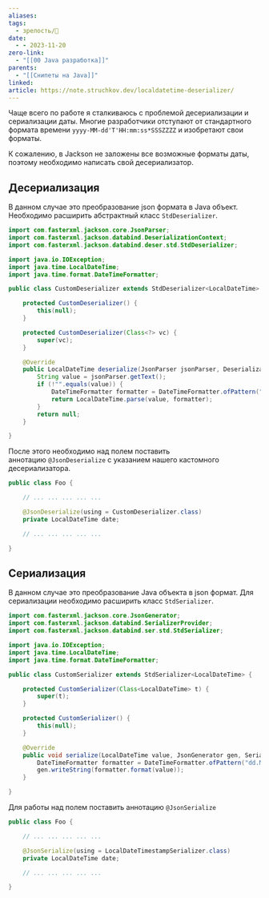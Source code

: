 ```yaml
---
aliases: 
tags:
  - зрелость/🌱
date:
  - - 2023-11-20
zero-link:
  - "[[00 Java разработка]]"
parents:
  - "[[Снипеты на Java]]"
linked: 
article: https://note.struchkov.dev/localdatetime-deserializer/
---
```

Чаще всего по работе я сталкиваюсь с проблемой десериализации и сериализации даты. Многие разработчики отступают от стандартного формата времени `yyyy-MM-dd'T'HH:mm:ss*SSSZZZZ` и изобретают свои форматы.

К сожалению, в Jackson не заложены все возможные форматы даты, поэтому необходимо написать свой десериализатор.

## Десериализация
В данном случае это преобразование json формата в Java объект. Необходимо расширить абстрактный класс `StdDeserializer`.

```java
import com.fasterxml.jackson.core.JsonParser;
import com.fasterxml.jackson.databind.DeserializationContext;
import com.fasterxml.jackson.databind.deser.std.StdDeserializer;

import java.io.IOException;
import java.time.LocalDateTime;
import java.time.format.DateTimeFormatter;

public class CustomDeserializer extends StdDeserializer<LocalDateTime> {

    protected CustomDeserializer() {
        this(null);
    }

    protected CustomDeserializer(Class<?> vc) {
        super(vc);
    }

    @Override
    public LocalDateTime deserialize(JsonParser jsonParser, DeserializationContext context) throws IOException {
        String value = jsonParser.getText();
        if (!"".equals(value)) {
            DateTimeFormatter formatter = DateTimeFormatter.ofPattern("dd.MM.yyyy HH:mm");
            return LocalDateTime.parse(value, formatter);
        }
        return null;
    }

}
```

После этого необходимо над полем поставить аннотацию `@JsonDeserialize` c указанием нашего кастомного десериализатора.

```java
public class Foo {

    // ... ... ... ... ...

    @JsonDeserialize(using = CustomDeserializer.class)
    private LocalDateTime date;

    // ... ... ... ... ...

}
```

## Сериализация
В данном случае это преобразование Java объекта в json формат. Для сериализации необходимо расширить класс `StdSerializer`.

```java
import com.fasterxml.jackson.core.JsonGenerator;
import com.fasterxml.jackson.databind.SerializerProvider;
import com.fasterxml.jackson.databind.ser.std.StdSerializer;

import java.io.IOException;
import java.time.LocalDateTime;
import java.time.format.DateTimeFormatter;

public class CustomSerializer extends StdSerializer<LocalDateTime> {

    protected CustomSerializer(Class<LocalDateTime> t) {
        super(t);
    }

    protected CustomSerializer() {
        this(null);
    }

    @Override
    public void serialize(LocalDateTime value, JsonGenerator gen, SerializerProvider provider) throws IOException {
        DateTimeFormatter formatter = DateTimeFormatter.ofPattern("dd.MM.yyyy HH:mm:ss");
        gen.writeString(formatter.format(value));
    }

}
```

Для работы над полем поставить аннотацию `@JsonSerialize`

```java
public class Foo {

    // ... ... ... ... ...

    @JsonSerialize(using = LocalDateTimestampSerializer.class)
    private LocalDateTime date;

    // ... ... ... ... ...

}
```